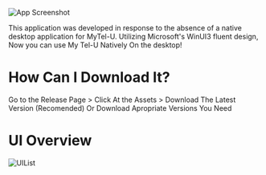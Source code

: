 
![App Screenshot](https://github.com/GID0317/MyTel-U_WinUI3/assets/108791227/8e446260-b43f-442e-b0ad-34c630acdaf7)

This application was developed in response to the absence of a native desktop application for MyTel-U. Utilizing Microsoft's WinUI3 fluent design, Now you can use My Tel-U Natively On the desktop!

# How Can I Download It?
Go to the Release Page > Click At the Assets > Download The Latest Version (Recomended) Or Download Apropriate Versions You Need

# UI Overview
![UIList](https://github.com/GID0317/MyTel-U_WinUI3/assets/108791227/1083dd0b-9f72-4b41-93cf-ec6e8e7ec970)
